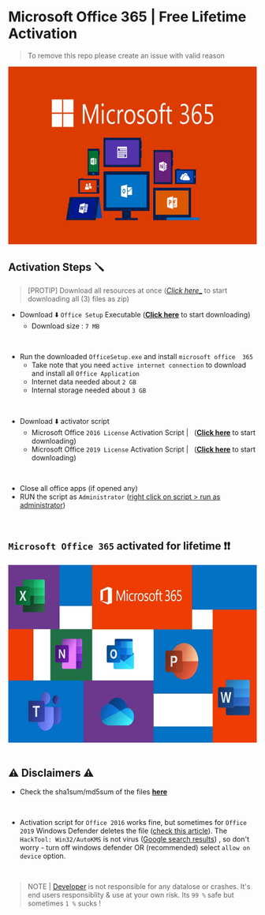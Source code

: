 # Microsoft Office 365 | Free Lifetime Activation
> To remove this repo please create an issue with valid reason

<img src='/img/microsoft365.jpg' width='700' height='360'>

<br>

## Activation Steps 🪛
> [PROTIP] Download all resources at once ([_Click here__](https://github.com/Divinemonk/msoffice365/archive/refs/tags/downloads.zip) to start downloading all (3) files as zip)

- Download ⬇️ `Office Setup` Executable ([__Click here__](https://github.com/Divinemonk/msoffice365/releases/download/downloads/OfficeSetup.exe) to start downloading)
    - Download size : `7 MB`

<br>

- Run the downloaded `OfficeSetup.exe` and install `microsoft office  365`
   - Take note that you need `active internet connection` to download and install all `Office Application`
   - Internet data needed about `2 GB`
   - Internal storage needed about `3 GB`

<br>

- Download ⬇️ activator script 
    - Microsoft Office `2016 License` Activation Script | &nbsp; ([__Click here__](https://github.com/Divinemonk/msoffice365/releases/download/downloads/office_2016.cmd) to start downloading)
    - Microsoft Office `2019 License` Activation Script | &nbsp; ([__Click here__](https://github.com/Divinemonk/msoffice365/releases/download/downloads/office_2019.cmd) to start downloading)

<br>

- Close all office apps (if opened any) 
- RUN the script as `Administrator` ([right click on script > run as administrator](https://www.google.com/search?q=run+as+administrator))

<br>

## `Microsoft Office 365` activated for lifetime ❗❗

<img src='/img/msoffice-banner.jpg' width='700' height='360'>

<br>
<br>

## ⚠️ Disclaimers ⚠️

- Check the sha1sum/md5sum of the files [__here__](sums.md)

<br>

- Activation script for `Office 2016` works fine, but sometimes for `Office 2019` Windows Defender deletes the file ([check this article](https://www.quora.com/I-faced-this-thread-HackTool-Win32-AutoKMS-in-windows-defender-win-10-pro-What-should-I-do)). The `HackTool: Win32/AutoKMS` is not virus ([Google search results](https://www.google.com/search?q=is+HackTool%3A+Win32%2FAutoKMS+virus)) , so don't worry - turn off windows defender OR (recommended) select `allow on device` option.

<br>

> NOTE | [Developer](https://github.com/Divinemonk) is not responsible for any datalose or crashes. It's end users responsiblity & use at your own risk. Its `99 %` safe but sometimes `1 %` sucks !
